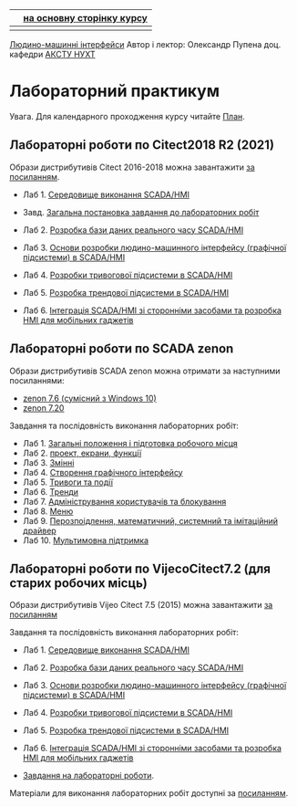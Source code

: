 |      | [на основну сторінку курсу](../README.md) |
| ---- | ----------------------------------------- |
|      |                                           |

[Людино-машинні інтерфейси](https://pupenasan.github.io/hmi/)  Автор і лектор: Олександр Пупена доц. кафедри [АКСТУ НУХТ](http://www.iasu-nuft.pp.ua/) 

# Лабораторний практикум

Увага. Для календарного проходження курсу читайте [План](../план2021.md). 

## Лабораторні роботи по Citect2018 R2 (2021)

Образи дистрибутивів Citect 2016-2018 можна завантажити [за посиланням](https://schneider-electric.app.box.com/s/lgd27nur1rin1hs4x822g8lr6tlr2y82/folder/45604093833).

- Лаб 1. [Середовище виконання SCADA/HMI](citect2021/lab1.md)

- Завд. [Загальна постановка завдання до лабораторних робіт](citect2021/task.md) 

- Лаб 2. [Розробка бази даних реального часу SCADA/HMI](citect2021/lab2.md)

- Лаб 3. [Основи розробки людино-машинного інтерфейсу (графічної підсистеми) в SCADA/HMI](citect2021/lab3.md)

- Лаб 4. [Розробки тривогової підсистеми в SCADA/HMI](citect2021/lab4.md)

- Лаб 5. [Розробка трендової підсистеми в SCADA/HMI](citect2021/lab5.md)

- Лаб 6. [Інтеграція SCADA/HMI зі сторонніми засобами та розробка HMI для мобільних гаджетів](citect2021/lab6.md) 

## Лабораторні роботи по SCADA zenon

Образи дистрибутивів SCADA zenon можна отримати за наступними посиланнями:

- [zenon 7.6 (сумісний з Windows 10)](http://download.copadata.com/fileadmin/user_upload/Downloads/installation_cd/zenon760/SP0B36068/zenon760_FinalBuild36068_COPA-DATA.iso)
- [zenon 7.20](http://download.copadata.com/fileadmin/user_upload/Downloads/installation_cd/zenon_720/SP0B20544/zenon720SP0_LanguageBuild20544_COPA-DATA.iso)

Завдання та послідовність виконання лабораторних робіт:

- Лаб 1. [Загальні положення і підготовка робочого місця](zenon/lab1.md)
- Лаб 2. [проект, екрани, функції](zenon/lab2.md)
- Лаб 3. [Змінні](zenon/lab3.md)
- Лаб 4. [Створення графічного інтерфейсу](zenon/lab4.md)
- Лаб 5. [Тривоги та події](zenon/lab5.md)
- Лаб 6. [Тренди](zenon/lab6.md)
- Лаб 7. [Адміністрування користувачів та блокування](zenon/lab7.md)
- Лаб 8. [Меню](zenon/lab8.md)
- Лаб 9. [Перозпоідлення, математичний, системний та імітаційний драйвер](zenon/lab9.md)
- Лаб 10. [Мультимовна підтримка](zenon/lab10.md)

## Лабораторні роботи по VijecoCitect7.2 (для старих робочих місць)

Образи дистрибутивів Vijeo Citect 7.5 (2015) можна завантажити [за посиланням](https://schneider-electric.app.box.com/s/lgd27nur1rin1hs4x822g8lr6tlr2y82/folder/5779419165)

Завдання та послідовність виконання лабораторних робіт:

- Лаб 1. [Середовище виконання SCADA/HMI](citectold/lab1.md)

- Лаб 2. [Розробка бази даних реального часу SCADA/HMI](citectold/lab2.md)

- Лаб 3. [Основи розробки людино-машинного інтерфейсу (графічної підсистеми) в SCADA/HMI](citectold/lab3.md)

- Лаб 4. [Розробки тривогової підсистеми в SCADA/HMI](citectold/lab4.md)

- Лаб 5. [Розробка трендової підсистеми в SCADA/HMI](citectold/lab5.md)

- Лаб 6. [Інтеграція SCADA/HMI зі сторонніми засобами та розробка HMI для мобільних гаджетів](citectold/lab6.md) 

- [Завдання на лабораторні роботи](citectold/task.md).

Матеріали для виконання лабораторних робіт доступні за [посиланням](https://drive.google.com/drive/folders/1Hxq-XNS5WW4BWzxzUgkIgO2EuIVaJO6h?usp=sharing).

